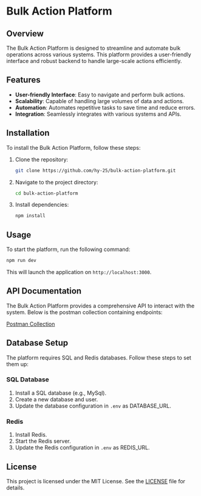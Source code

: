 # Bulk Action Platform

## Overview
The Bulk Action Platform is designed to streamline and automate bulk operations across various systems. This platform provides a user-friendly interface and robust backend to handle large-scale actions efficiently.

## Features
- **User-friendly Interface**: Easy to navigate and perform bulk actions.
- **Scalability**: Capable of handling large volumes of data and actions.
- **Automation**: Automates repetitive tasks to save time and reduce errors.
- **Integration**: Seamlessly integrates with various systems and APIs.

## Installation
To install the Bulk Action Platform, follow these steps:

1. Clone the repository:
    ```bash
    git clone https://github.com/hy-25/bulk-action-platform.git
    ```
2. Navigate to the project directory:
    ```bash
    cd bulk-action-platform
    ```
3. Install dependencies:
    ```bash
    npm install
    ```

## Usage
To start the platform, run the following command:
```bash
npm run dev
```
This will launch the application on `http://localhost:3000`.

## API Documentation
The Bulk Action Platform provides a comprehensive API to interact with the system. Below is the postman collection containing endpoints:

[Postman Collection](https://api.postman.com/collections/31935989-e87de680-3edb-4953-9a84-d2a2f5f6f3c6?access_key=PMAT-01JN5RXYGGZ9NHN0CQN5TQDNSV)

## Database Setup
The platform requires SQL and Redis databases. Follow these steps to set them up:

### SQL Database
1. Install a SQL database (e.g., MySql).
2. Create a new database and user.
3. Update the database configuration in `.env` as DATABASE_URL.

### Redis
1. Install Redis.
2. Start the Redis server.
3. Update the Redis configuration in `.env` as REDIS_URL.


## License
This project is licensed under the MIT License. See the [LICENSE](LICENSE) file for details.




